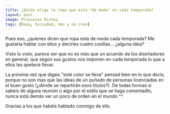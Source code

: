 ```yaml
---
title: ¿Quién elige la ropa que esta "de moda" en cada temporada?
layout: post
image: Princesas Disney
tags: [Ropa, Sociedad, Veo y no creo]
---
```


Pues eso, ¿quienes dicen que ropa esta de moda cada temporada? Me gustaria hablar con ellos y decirles cuatro cosillas... ¿alguna idea?

Visto lo visto, parece ser que no es más que un acuerdo de los diseñadores en general, que según sus gustos nos imponen en cada temporada lo que a ellos les apetece llevar.

La próxima vez que digais "este color se lleva" pensad bien en lo que decís, porque no son mas que las ideas de un puñado de personas licenciadas en el buen gusto (¿dónde se repartirán esos titulos?). De todas formas si sabeis de alguna reunión o algo por el estilo que se haga comentadlo, nunca está demás ver un poco de orden en el mundo ^^.

Gracias a los que habéis hablado conmigo de ello.
